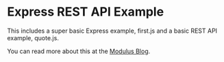 # Express REST API Example

This includes a super basic Express example, first.js and a basic REST API example, quote.js. 

You can read more about this at the [Modulus Blog](http://blog.modulus.io/nodejs-and-express-create-rest-api).